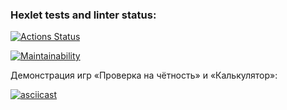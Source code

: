 ### Hexlet tests and linter status:
[![Actions Status](https://github.com/BobKelsoGIT/python-project-49/actions/workflows/hexlet-check.yml/badge.svg)](https://github.com/BobKelsoGIT/python-project-49/actions)

[![Maintainability](https://api.codeclimate.com/v1/badges/d05f011db4d749862e50/maintainability)](https://codeclimate.com/github/BobKelsoGIT/python-project-49/maintainability)

Демонстрация игр «Проверка на чётность» и «Калькулятор»:

[![asciicast](https://asciinema.org/a/GoENutQ16jmZtUJyznKUv7bLC.svg)](https://asciinema.org/a/GoENutQ16jmZtUJyznKUv7bLC)
